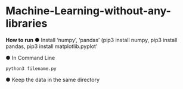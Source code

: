 # Machine-Learning-without-any-libraries
**How to run**
● Install ‘numpy’, ‘pandas’ (pip3 install numpy, pip3 install pandas, pip3 install matplotlib.pyplot’  

● In Command Line 

    python3 filename.py
    
● Keep the data in the same directory

